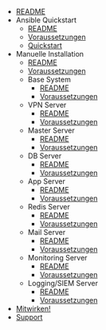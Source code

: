 - [README](/readme.md)
- Ansible Quickstart
  - [README](/ansible/readme.md)
  - [Voraussetzungen](/ansible/requirements.md)
  - [Quickstart](/ansible/quickstart.md)
- Manuelle Installation
  - [README](/manuell/readme.md)
  - [Voraussetzungen](/manuell/requirements.md)
  - Base System
    - [README](/manuell/base/readme.md)
    - [Voraussetzungen](/manuell/base/requirements.md)
  - VPN Server
    - [README](/manuell/vpn/readme.md)
    - [Voraussetzungen](/manuell/vpn/requirements.md)
  - Master Server
    - [README](/manuell/master/readme.md)
    - [Voraussetzungen](/manuell/master/requirements.md)
  - DB Server
    - [README](/manuell/db/readme.md)
    - [Voraussetzungen](/manuell/db/requirements.md)
  - App Server
    - [README](/manuell/app/readme.md)
    - [Voraussetzungen](/manuell/app/requirements.md)
  - Redis Server
    - [README](/manuell/redis/readme.md)
    - [Voraussetzungen](/manuell/redis/requirements.md)
  - Mail Server
    - [README](/manuell/mail/readme.md)
    - [Voraussetzungen](/manuell/mail/requirements.md)
  - Monitoring Server
    - [README](/manuell/monitoring/readme.md)
    - [Voraussetzungen](/manuell/monitor/requirements.md)
  - Logging/SIEM Server
    - [README](/manuell/siem/readme.md)
    - [Voraussetzungen](/manuell/siem/requirements.md)
- [Mitwirken!](/contribute.md)
- [Support](/support.md)